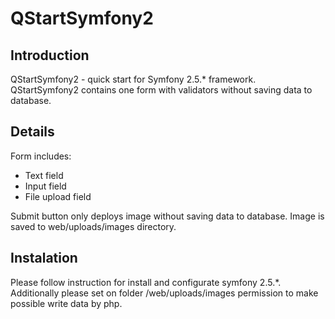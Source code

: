 QStartSymfony2
==============

Introduction
------------
QStartSymfony2 - quick start for Symfony 2.5.* framework.
QStartSymfony2 contains one form with validators without saving data to database.

Details
-------
Form includes:
* Text field
* Input field
* File upload field

Submit button only deploys image without saving data to database.
Image is saved to web/uploads/images directory.

Instalation
-----------
Please follow instruction for install and configurate symfony 2.5.*.
Additionally please set on folder /web/uploads/images permission to make possible write data by php.
